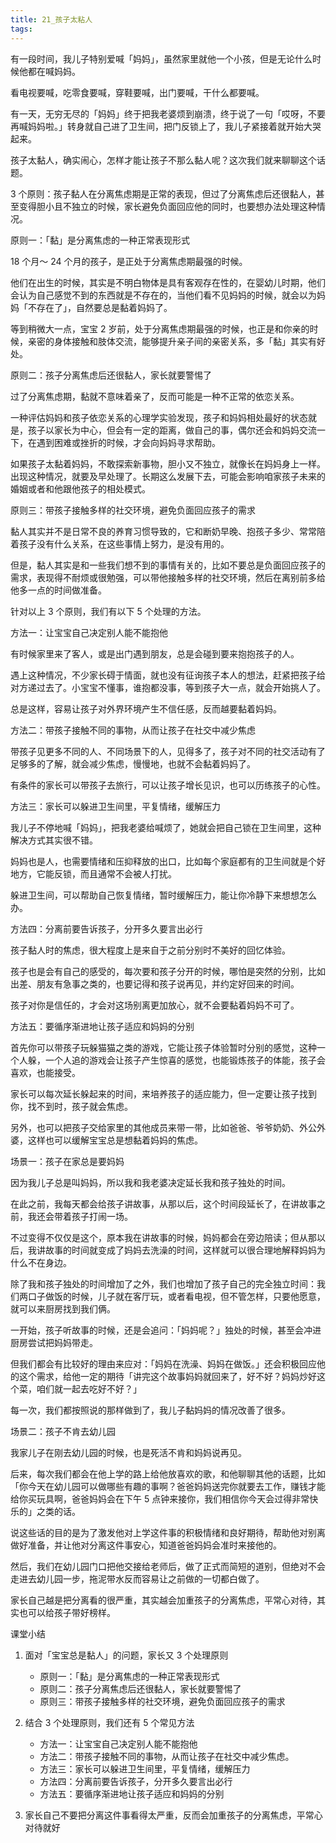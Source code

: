 ```yaml
---
title: 21_孩子太粘人
tags: 
---
```


有一段时间，我儿子特别爱喊「妈妈」，虽然家里就他一个小孩，但是无论什么时候他都在喊妈妈。
 
看电视要喊，吃零食要喊，穿鞋要喊，出门要喊，干什么都要喊。
 
有一天，无穷无尽的「妈妈」终于把我老婆烦到崩溃，终于说了一句「哎呀，不要再喊妈妈啦。」转身就自己进了卫生间，把门反锁上了，我儿子紧接着就开始大哭起来。
 
孩子太黏人，确实闹心，怎样才能让孩子不那么黏人呢？这次我们就来聊聊这个话题。
 
3 个原则：孩子黏人在分离焦虑期是正常的表现，但过了分离焦虑后还很黏人，甚至变得胆小且不独立的时候，家长避免负面回应他的同时，也要想办法处理这种情况。



原则一：「黏」是分离焦虑的一种正常表现形式

18 个月～ 24 个月的孩子，是正处于分离焦虑期最强的时候。
 
他们在出生的时候，其实是不明白物体是具有客观存在性的，在婴幼儿时期，他们会认为自己感觉不到的东西就是不存在的，当他们看不见妈妈的时候，就会以为妈妈「不存在了」，自然要总是黏着妈妈了。
 
等到稍微大一点，宝宝 2 岁前，处于分离焦虑期最强的时候，也正是和你亲的时候，亲密的身体接触和肢体交流，能够提升亲子间的亲密关系，多「黏」其实有好处。

原则二：孩子分离焦虑后还很黏人，家长就要警惕了

过了分离焦虑期，黏就不意味着亲了，反而可能是一种不正常的依恋关系。
 
一种评估妈妈和孩子依恋关系的心理学实验发现，孩子和妈妈相处最好的状态就是，孩子以家长为中心，但会有一定的距离，做自己的事，偶尔还会和妈妈交流一下，在遇到困难或挫折的时候，才会向妈妈寻求帮助。
 
如果孩子太黏着妈妈，不敢探索新事物，胆小又不独立，就像长在妈妈身上一样。出现这种情况，就要及早处理了。长期这么发展下去，可能会影响咱家孩子未来的婚姻或者和他跟他孩子的相处模式。

原则三：带孩子接触多样的社交环境，避免负面回应孩子的需求

黏人其实并不是日常不良的养育习惯导致的，它和断奶早晚、抱孩子多少、常常陪着孩子没有什么关系，在这些事情上努力，是没有用的。
 
但是，黏人其实是和一些我们想不到的事情有关的，比如不要总是负面回应孩子的需求，表现得不耐烦或很勉强，可以带他接触多样的社交环境，然后在离别前多给他多一点的时间做准备。

针对以上 3 个原则，我们有以下 5  个处理的方法。
 
方法一：让宝宝自己决定别人能不能抱他
 
有时候家里来了客人，或是出门遇到朋友，总是会碰到要来抱抱孩子的人。
 
遇上这种情况，不少家长碍于情面，就也没有征询孩子本人的想法，赶紧把孩子给对方递过去了。小宝宝不懂事，谁抱都没事，等到孩子大一点，就会开始挑人了。
 
总是这样，容易让孩子对外界环境产生不信任感，反而越要黏着妈妈。
 
方法二：带孩子接触不同的事物，从而让孩子在社交中减少焦虑
 


带孩子见更多不同的人、不同场景下的人，见得多了，孩子对不同的社交活动有了足够多的了解，就会减少焦虑，慢慢地，也就不会黏着妈妈了。
 
有条件的家长可以带孩子去旅行，可以让孩子增长见识，也可以历练孩子的心性。
 
方法三：家长可以躲进卫生间里，平复情绪，缓解压力
 
我儿子不停地喊「妈妈」，把我老婆给喊烦了，她就会把自己锁在卫生间里，这种解决方式其实很不错。
 
妈妈也是人，也需要情绪和压抑释放的出口，比如每个家庭都有的卫生间就是个好地方，它能反锁，而且通常不会被人打扰。
 
躲进卫生间，可以帮助自己恢复情绪，暂时缓解压力，能让你冷静下来想想怎么办。
 
方法四：分离前要告诉孩子，分开多久要言出必行
 
孩子黏人时的焦虑，很大程度上是来自于之前分别时不美好的回忆体验。
 
孩子也是会有自己的感受的，每次要和孩子分开的时候，哪怕是突然的分别，比如出差、朋友有急事之类的，也要记得和孩子说再见，并约定好回来的时间。
 
孩子对你是信任的，才会对这场别离更加放心，就不会要黏着妈妈不可了。
 
方法五：要循序渐进地让孩子适应和妈妈的分别
 
首先你可以带孩子玩躲猫猫之类的游戏，它能让孩子体验暂时分别的感觉，这种一个人躲，一个人追的游戏会让孩子产生惊喜的感觉，也能锻炼孩子的体能，孩子会喜欢，也能接受。
 
家长可以每次延长躲起来的时间，来培养孩子的适应能力，但一定要让孩子找到你，找不到时，孩子就会焦虑。
 
另外，也可以把孩子交给家里的其他成员来带一带，比如爸爸、爷爷奶奶、外公外婆，这样也可以缓解宝宝总是想黏着妈妈的焦虑。

场景一：孩子在家总是要妈妈
 
因为我儿子总是叫妈妈，所以我和我老婆决定延长我和孩子独处的时间。
 
在此之前，我每天都会给孩子讲故事，从那以后，这个时间段延长了，在讲故事之前，我还会带着孩子打闹一场。
 
不过变得不仅仅是这个，原本我在讲故事的时候，妈妈都会在旁边陪读；但从那以后，我讲故事的时间就变成了妈妈去洗澡的时间，这样就可以很合理地解释妈妈为什么不在身边。
 
除了我和孩子独处的时间增加了之外，我们也增加了孩子自己的完全独立时间：我们两口子做饭的时候，儿子就在客厅玩，或者看电视，但不管怎样，只要他愿意，就可以来厨房找到我们俩。
 
一开始，孩子听故事的时候，还是会追问：「妈妈呢？」独处的时候，甚至会冲进厨房尝试把妈妈带走。
 
但我们都会有比较好的理由来应对：「妈妈在洗澡、妈妈在做饭。」还会积极回应他的这个需求，给他一定的期待「讲完这个故事妈妈就回来了，好不好？妈妈炒好这个菜，咱们就一起去吃好不好？」
 
每一次，我们都按照说的那样做到了，我儿子黏妈妈的情况改善了很多。
 
场景二：孩子不肯去幼儿园
 
我家儿子在刚去幼儿园的时候，也是死活不肯和妈妈说再见。
 
后来，每次我们都会在他上学的路上给他放喜欢的歌，和他聊聊其他的话题，比如「你今天在幼儿园可以做哪些有趣的事啊？爸爸妈妈送完你就要去工作，赚钱才能给你买玩具啊，爸爸妈妈会在下午 5 点钟来接你，我们相信你今天会过得非常快乐的」之类的话。
 
说这些话的目的是为了激发他对上学这件事的积极情绪和良好期待，帮助他对别离做好准备，并让他对分离这件事安心，知道爸爸妈妈会准时来接他的。
 
然后，我们在幼儿园门口把他交接给老师后，做了正式而简短的道别，但绝对不会走进去幼儿园一步，拖泥带水反而容易让之前做的一切都白做了。
 
家长自己越是把分离看的很严重，其实越会加重孩子的分离焦虑，平常心对待，其实也可以给孩子带好榜样。
 
课堂小结
 
1. 面对「宝宝总是黏人」的问题，家长又 3 个处理原则
	- 原则一：「黏」是分离焦虑的一种正常表现形式
	- 原则二：孩子分离焦虑后还很黏人，家长就要警惕了
	- 原则三：带孩子接触多样的社交环境，避免负面回应孩子的需求

2. 结合 3 个处理原则，我们还有 5 个常见方法
	- 方法一：让宝宝自己决定别人能不能抱他
	- 方法二：带孩子接触不同的事物，从而让孩子在社交中减少焦虑。
	- 方法三：家长可以躲进卫生间里，平复情绪，缓解压力
	- 方法四：分离前要告诉孩子，分开多久要言出必行
	- 方法五：要循序渐进地让孩子适应和妈妈的分别

3. 家长自己不要把分离这件事看得太严重，反而会加重孩子的分离焦虑，平常心对待就好
 